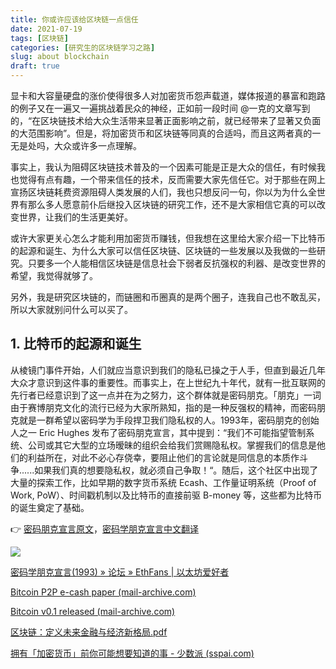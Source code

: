 ```yaml
---
title: 你或许应该给区块链一点信任
date: 2021-07-19
tags: [区块链]
categories: [研究生的区块链学习之路]
slug: about blockchain
draft: true
---
```




显卡和大容量硬盘的涨价使得很多人对加密货币怨声载道，媒体报道的暴富和跑路的例子又在一遍又一遍挑战着民众的神经，正如前一段时间 @一克的文章写到的，“在区块链技术给大众生活带来显著正面影响之前，就已经带来了显著又负面的大范围影响”。但是，将加密货币和区块链等同真的合适吗，而且这两者真的一无是处吗，大众或许多一点理解。

事实上，我认为阻碍区块链技术普及的一个因素可能是正是大众的信任，有时候我也觉得有点有趣，一个带来信任的技术，反而需要大家先信任它。对于那些在网上宣扬区块链耗费资源阻碍人类发展的人们，我也只想反问一句，你以为为什么全世界有那么多人愿意前仆后继投入区块链的研究工作，还不是大家相信它真的可以改变世界，让我们的生活更美好。

或许大家更关心怎么才能利用加密货币赚钱，但我想在这里给大家介绍一下比特币的起源和诞生、为什么大家可以信任区块链、区块链的一些发展以及我做的一些研究。只要多一个人能相信区块链是信息社会下弱者反抗强权的利器、是改变世界的希望，我觉得就够了。

另外，我是研究区块链的，而链圈和币圈真的是两个圈子，连我自己也不敢乱买，所以大家就别问什么可以买了。

## 1. 比特币的起源和诞生

从棱镜门事件开始，人们就应当意识到我们的隐私已操之于人手，但直到最近几年大众才意识到这件事的重要性。而事实上，在上世纪九十年代，就有一批互联网的先行者已经意识到了这一点并在为之努力，这个群体就是密码朋克。「朋克」一词由于赛博朋克文化的流行已经为大家所熟知，指的是一种反强权的精神，而密码朋克就是一群希望以密码学为手段捍卫我们隐私权的人。1993年，密码朋克的创始人之一 Eric Hughes 发布了密码朋克宣言，其中提到：“我们不可能指望管制系统、公司或其它大型的立场暧昧的组织会给我们赏赐隐私权。掌握我们的信息是他们的利益所在，对此不必心存侥幸，要阻止他们的言论就是同信息的本质作斗争......如果我们真的想要隐私权，就必须自己争取！“。随后，这个社区中出现了大量的探索工作，比如早期的数字货币系统 Ecash、工作量证明系统（Proof of Work, PoW）、时间戳机制以及比特币的直接前驱 B-money 等，这些都为比特币的诞生奠定了基础。

👉 [密码朋克宣言原文](https://www.activism.net/cypherpunk/manifesto.html)，[密码学朋克宣言中文翻译](https://ethfans.org/posts/A-Cypherpunks-Manifesto-1993)

![](D:\OneDrive\图片\博客图片\你或许应该给区块链一点信任\maxresdefault.jpg)



[密码学朋克宣言(1993) » 论坛 » EthFans | 以太坊爱好者](https://ethfans.org/posts/A-Cypherpunks-Manifesto-1993)

[Bitcoin P2P e-cash paper (mail-archive.com)](https://www.mail-archive.com/cryptography@metzdowd.com/msg09959.html)

[Bitcoin v0.1 released (mail-archive.com)](https://www.mail-archive.com/cryptography@metzdowd.com/msg10142.html)

[区块链：定义未来金融与经济新格局.pdf](file:///C:/Users/shuzang/Zotero/storage/2F89PZ8L/区块链：定义未来金融与经济新格局.pdf)

[拥有「加密货币」前你可能想要知道的事 - 少数派 (sspai.com)](https://sspai.com/post/65694)